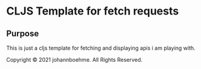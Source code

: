 # CLJS Template for fetch requests

## Purpose
This is just a cljs template for fetching and displaying apis i am playing with.

Copyright © 2021 johannboehme. All Rights Reserved.
